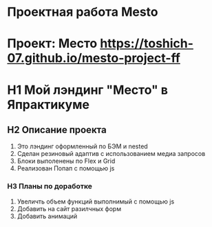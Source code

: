 # Проектная работа Mesto
# Проект: Место https://toshich-07.github.io/mesto-project-ff
# H1 Мой лэндинг "Место" в Япрактикуме
## H2 Описание проекта
1. Это лэндинг оформленный по БЭМ и nested
2. Сделан резиновый адаптив с использованием медиа запросов
3. Блоки выполенены по Flex и Grid
4. Реализован Попап с помощью js
### H3 Планы по доработке
1. Увеличть объем функций выполнимый с помощью js
2. Добавить на сайт разилчных форм
3. Добавить анимаций

